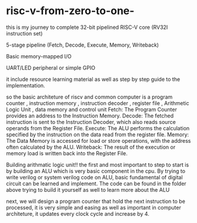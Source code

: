 # risc-v-from-zero-to-one-
this is my journey to complete 
32-bit pipelined RISC-V core (RV32I instruction set)

5-stage pipeline (Fetch, Decode, Execute, Memory, Writeback)

Basic memory-mapped I/O

UART/LED peripheral or simple GPIO

it include resource learning material as well as step by step guide to the implementation. 

so the basic architeture of riscv and common computer is a program counter , instruction memory , instruction decoder , register file , Arithmetic Logic Unit , data memory and control unit 
Fetch: The Program Counter provides an address to the Instruction Memory.
Decode: The fetched instruction is sent to the Instruction Decoder, which also reads source operands from the Register File.
Execute: The ALU performs the calculation specified by the instruction on the data read from the register file.
Memory: The Data Memory is accessed for load or store operations, with the address often calculated by the ALU.
Writeback: The result of the execution or memory load is written back into the Register File.

Building arithmatic logic unit!!
the first and most important to step to start is by building an ALU which is very basic component in the cpu. By trying to write verilog or system verilog code on ALU, basic fundamental of digital circuit can be learned and implement. The code can be found in the folder above trying to build it yourself as well to learn more about the ALU 

next, we will design a program counter that hold the next instruction to be processed, it is very simple and easing as well as important in computer architeture, it updates every clock cycle and increase by 4.
